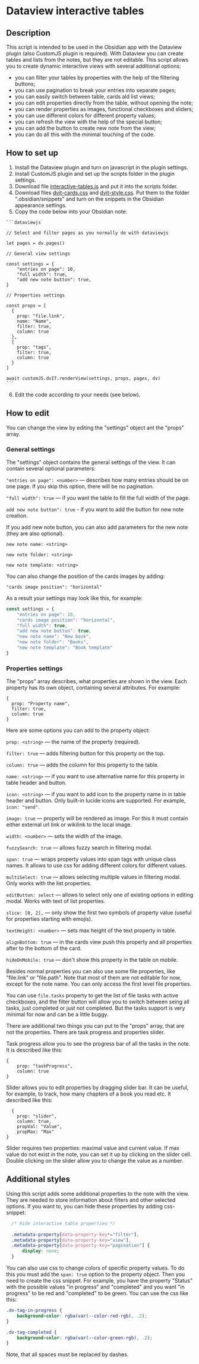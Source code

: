 # Dataview interactive tables

## Description

This script is intended to be used in the Obsidian app with the Dataview plugin (also CustomJS plugin is required). With Dataview you can create tables and lists from the notes, but they are not editable. This script allows you to create dynamic interactive views with several additional options:
- you can filter your tables by properties with the help of the filtering buttons;
- you can use pagination to break your entries into separate pages;
- you can easily switch between table, cards ald list views;
- you can edit properties directly from the table, without opening the note;
- you can render properties as images, functional checkboxes and sliders;
- you can use different colors for different property values;
- you can refresh the view with the help of the special button;
- you can add the button to create new note from the view;
- you can do all this with the minimal touching of the code.

## How to set up

1. Install the Dataview plugin and turn on javascript in the plugin settings.
2. Install CustomJS plugin and set up the scripts folder in the plugin settings.
3. Download file [interactive-tables.js](https://github.com/anareaty/obsidian-snippets/blob/main/Dataview-interactive-tables/interactive-tables.js) and put it into the scripts folder.
4. Download files [dvit-cards.css](https://github.com/anareaty/obsidian-snippets/blob/main/Dataview-interactive-tables/dvit-cards.css) and [dvit-style.css](https://github.com/anareaty/obsidian-snippets/blob/main/Dataview-interactive-tables/dvit-style.css). Put them to the folder ".obsidian/snippets" and turn on the snippets in the Obsidian appearance settings.
5. Copy the code below into your Obsidian note:

````
```dataviewjs

// Select and filter pages as you normally do with dataviewjs

let pages = dv.pages()

// General view settings

const settings = {
    "entries on page": 10,
    "full width": true,
    "add new note button": true,
}

// Properties settings

const props = [
  {
    prop: "file.link", 
    name: "Name",
    filter: true,
    column: true
  },
  {
    prop: "tags",
    filter: true,
    column: true
  }
] 

await customJS.dvIT.renderView(settings, props, pages, dv)
```
````

6. Edit the code according to your needs (see below).

## How to edit

You can change the view by editing the "settings" object ant the "props" array.

### General settings

The "settings" object contains the general settings of the view. It can contain several optional parameters:

`"entries on page": <number>` — describes how many entries should be on one page. If you skip this option, there will be no pagination.

`"full width": true` — if you want the table to fill the full width of the page.

`add new note button": true` - if you want to add the button for new note creation. 

If you add new note button, you can also add parameters for the new note (they are also optional).

`new note name: <string>`

`new note folder: <string>`

`new note template: <string>`

You can also change the position of the cards images by adding:

`"cards image position": "horizontal"`

As a result your settings may look like this, for example: 

```js
const settings = {
    "entries on page": 10,
    "cards image position": "horizontal",
    "full width": true,
    "add new note button": true,
    "new note name": "New book",
    "new note folder": "Books",
    "new note template": "Book template"
}
```

### Properties settings

The "props" array describes, what properties are shown in the view. Each property has its own object, containing several attributes. For example:

```
{
  prop: "Property name",
  filter: true,
  column: true
}
```
Here are some options you can add to the property object:

`prop: <string>` — the name of the property (required).

`filter: true` — adds filtering button for this property on the top.

`column: true` — adds the column for this property to the table.

`name: <string>` — if you want to use alternative name for this property in table header and button.

`icon: <string>` — if you want to add icon to the property name in in table header and button. Only built-in lucide icons are supported. For example, `icon: "send"`.

`image: true` — property will be rendered as image. For this it must contain either external url link or wikilink to the local image.

`width: <number>` — sets the width of the image.

`fuzzySearch: true` — allows fuzzy search in filtering modal.

`span: true` — wraps property values into span tags with unique class names. It allows to use css for adding different colors for different values.

`multiSelect: true` — allows selecting multiple values in filtering modal. Only works with the list properties.

`editButton: select` — allows to select only one of existing options in editing modal. Works with text of list properties.

`slice: [0, 2],` — only show the first two symbols of property value (useful for properties starting with emojis).

`textHeight: <number>` — sets max height of the text property in table.

`alignBottom: true` — in the cards view push this property and all properties after to the bottom of the card.

`hideOnMobile: true` — don't show this property in the table on mobile.

Besides normal properties you can also use some file properties, like "file.link" or "file.path". Note that most of them are not editable for now, except for the note name. You can only access the first level file properties. 

You can use `file.tasks` property to get the list of file tasks with active checkboxes, and the filter button will allow you to switch between seing all tasks, just completed or just not completed. But the tasks support is very minimal for now and can be a little buggy.

There are additional two things you can put to the "props" array, that are not the properties. There are task progress and properties slider.

Task progress allow you to see the progress bar of all the tasks in the note. It is described like this:

```
{
    prop: "taskProgress",
    column: true  
}
```

Slider allows you to edit properties by dragging slider bar. It can be useful, for example, to track, how many chapters of a book you read etc. It described like this:

```
  {
    prop: "slider",
    column: true,
    propVal: "Value",
    propMax: "Max"
}
```
Slider requires two properties: maximal value and current value. If max value do not exist in the note, you can set it up by clicking on the slider cell. Double clicking on the slider allow you to change the value as a number.

## Additional styles

Using this script adds some additional properties to the note with the view. They are needed to store information about filters and other selected options. If you want to, you can hide these properties by adding css-snippet:

```css
  /* Hide interactive table properties */
  
  .metadata-property[data-property-key*="filter"],
  .metadata-property[data-property-key="view"],
  .metadata-property[data-property-key="pagination"] {
      display: none;
  }
```

You can also use css to change colors of specific property values. To do this you must add the `span: true` option to the property object. Then you need to create the css snippet. For example, you have the property "Status" with the possible values "in progress" and "completed" and you want "in progress" to be red and "completed" to be green. You can use the css like this:

```css
.dv-tag-in-progress {
    background-color: rgba(var(--color-red-rgb), .2);
}

.dv-tag-completed {
    background-color: rgba(var(--color-green-rgb), .2);
}
```

Note, that all spaces must be replaced by dashes.
